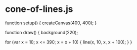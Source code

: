 # cone-of-lines.js

function setup() {
  createCanvas(400, 400);
}

function draw() {
  background(220);
	
  for (var x = 10; x <= 390; x = x + 10) {
    line(x, 10, x, x + 100);
  }
}
